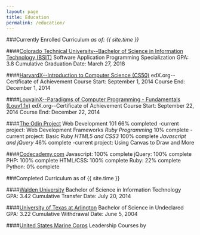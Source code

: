 ```yaml
---
layout: page
title: Education
permalink: /education/
---
```


###Currently Enrolled Curriculum _as of: {{ site.time }}_

####[Colorado Technical University--Bachelor of Science in Information Technology (BSIT)](http://www.coloradotech.edu)
    Software Application Programming Specialization
        GPA: 3.8 Cumulative
        Graduation Date: March 27, 2018

####[HarvardX--Introduction to Computer Science (CS50)](http://edx.org)
    edX.org--Certificate of Achievement
        Course Start: September 1, 2014
        Course End: December 1, 2014

####[LouvainX--Paradigms of Computer Programming - Fundamentals (Louv1.1x)](http://edx.org)
    edX.org--Certificate of Achievement
        Course Start: September 22, 2014
        Course End:  December 22, 2014

####[The Odin Project](http://theodinproject.com)
    Web Development 101
        66% completed
            -current project: Web Development Frameworks
    *Ruby Programming*
        10% complete
            -current project: Basic Ruby
    *HTML5 and CSS3*
        100% complete
    *Javascript and jQuery*
        46% complete
            -current project: Using Canvas to Draw and More

####[Codecademy.com](http://codecademy.com)
    Javascript: 100% complete
    jQuery: 100% complete
    PHP: 100% complete
    HTML/CSS: 100% complete
    Ruby: 22% complete
    Python: 0% complete

###Completed Curriculum as of {{ site.time }}

####[Walden University](http://waldenu.edu)
    Bachelor of Science in Information Technology
        GPA: 3.42 Cumulative
        Transfer Date:  July 20, 2014

####[University of Texas at Arlington](http://uta.edu)
    Bachelor of Science in Undeclared
    GPA: 3.22 Cumulative
    Withdrawal Date: June 5, 2004

####[United States Marine Corps](http://ebenefits.va.gov)
    Leadership Courses by 

